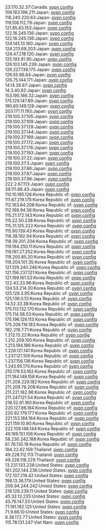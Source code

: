 23.170.32.37:Canada: [ovpn config](vpn/23_170_32_37.ovpn)  
106.163.198.211:Japan: [ovpn config](vpn/106_163_198_211.ovpn)  
118.240.220.63:Japan: [ovpn config](vpn/118_240_220_63.ovpn)  
119.106.112.79:Japan: [ovpn config](vpn/119_106_112_79.ovpn)  
121.85.83.153:Japan: [ovpn config](vpn/121_85_83_153.ovpn)  
122.16.245.136:Japan: [ovpn config](vpn/122_16_245_136.ovpn)  
122.16.245.136:Japan: [ovpn config](vpn/122_16_245_136.ovpn)  
124.145.13.160:Japan: [ovpn config](vpn/124_145_13_160.ovpn)  
124.213.69.203:Japan: [ovpn config](vpn/124_213_69_203.ovpn)  
124.47.218.120:Japan: [ovpn config](vpn/124_47_218_120.ovpn)  
125.193.91.95:Japan: [ovpn config](vpn/125_193_91_95.ovpn)  
126.103.145.239:Japan: [ovpn config](vpn/126_103_145_239.ovpn)  
126.227.138.175:Japan: [ovpn config](vpn/126_227_138_175.ovpn)  
126.55.66.64:Japan: [ovpn config](vpn/126_55_66_64.ovpn)  
126.75.144.171:Japan: [ovpn config](vpn/126_75_144_171.ovpn)  
14.14.26.87:Japan: [ovpn config](vpn/14_14_26_87.ovpn)  
14.3.40.82:Japan: [ovpn config](vpn/14_3_40_82.ovpn)  
153.195.166.32:Japan: [ovpn config](vpn/153_195_166_32.ovpn)  
175.129.147.89:Japan: [ovpn config](vpn/175_129_147_89.ovpn)  
180.60.149.128:Japan: [ovpn config](vpn/180_60_149_128.ovpn)  
203.171.11.193:Japan: [ovpn config](vpn/203_171_11_193.ovpn)  
219.100.37.105:Japan: [ovpn config](vpn/219_100_37_105.ovpn)  
219.100.37.109:Japan: [ovpn config](vpn/219_100_37_109.ovpn)  
219.100.37.129:Japan: [ovpn config](vpn/219_100_37_129.ovpn)  
219.100.37.144:Japan: [ovpn config](vpn/219_100_37_144.ovpn)  
219.100.37.169:Japan: [ovpn config](vpn/219_100_37_169.ovpn)  
219.100.37.172:Japan: [ovpn config](vpn/219_100_37_172.ovpn)  
219.100.37.176:Japan: [ovpn config](vpn/219_100_37_176.ovpn)  
219.100.37.193:Japan: [ovpn config](vpn/219_100_37_193.ovpn)  
219.100.37.22:Japan: [ovpn config](vpn/219_100_37_22.ovpn)  
219.100.37.3:Japan: [ovpn config](vpn/219_100_37_3.ovpn)  
219.100.37.86:Japan: [ovpn config](vpn/219_100_37_86.ovpn)  
219.100.37.87:Japan: [ovpn config](vpn/219_100_37_87.ovpn)  
219.100.37.96:Japan: [ovpn config](vpn/219_100_37_96.ovpn)  
222.2.67.113:Japan: [ovpn config](vpn/222_2_67_113.ovpn)  
39.111.86.43:Japan: [ovpn config](vpn/39_111_86_43.ovpn)  
110.10.185.126:Korea Republic of: [ovpn config](vpn/110_10_185_126.ovpn)  
111.67.219.175:Korea Republic of: [ovpn config](vpn/111_67_219_175.ovpn)  
112.163.84.208:Korea Republic of: [ovpn config](vpn/112_163_84_208.ovpn)  
112.169.94.56:Korea Republic of: [ovpn config](vpn/112_169_94_56.ovpn)  
115.21.172.143:Korea Republic of: [ovpn config](vpn/115_21_172_143.ovpn)  
115.22.50.238:Korea Republic of: [ovpn config](vpn/115_22_50_238.ovpn)  
115.31.125.222:Korea Republic of: [ovpn config](vpn/115_31_125_222.ovpn)  
115.90.139.43:Korea Republic of: [ovpn config](vpn/115_90_139_43.ovpn)  
118.38.192.94:Korea Republic of: [ovpn config](vpn/118_38_192_94.ovpn)  
118.39.201.204:Korea Republic of: [ovpn config](vpn/118_39_201_204.ovpn)  
119.194.250.11:Korea Republic of: [ovpn config](vpn/119_194_250_11.ovpn)  
119.197.27.252:Korea Republic of: [ovpn config](vpn/119_197_27_252.ovpn)  
119.200.85.20:Korea Republic of: [ovpn config](vpn/119_200_85_20.ovpn)  
119.204.101.35:Korea Republic of: [ovpn config](vpn/119_204_101_35.ovpn)  
121.129.240.246:Korea Republic of: [ovpn config](vpn/121_129_240_246.ovpn)  
121.156.237.121:Korea Republic of: [ovpn config](vpn/121_156_237_121.ovpn)  
121.169.161.53:Korea Republic of: [ovpn config](vpn/121_169_161_53.ovpn)  
122.43.33.96:Korea Republic of: [ovpn config](vpn/122_43_33_96.ovpn)  
124.53.214.30:Korea Republic of: [ovpn config](vpn/124_53_214_30.ovpn)  
125.128.3.95:Korea Republic of: [ovpn config](vpn/125_128_3_95.ovpn)  
125.136.0.13:Korea Republic of: [ovpn config](vpn/125_136_0_13.ovpn)  
14.52.33.38:Korea Republic of: [ovpn config](vpn/14_52_33_38.ovpn)  
175.113.132.170:Korea Republic of: [ovpn config](vpn/175_113_132_170.ovpn)  
175.114.58.53:Korea Republic of: [ovpn config](vpn/175_114_58_53.ovpn)  
175.196.126.113:Korea Republic of: [ovpn config](vpn/175_196_126_113.ovpn)  
175.206.116.183:Korea Republic of: [ovpn config](vpn/175_206_116_183.ovpn)  
182.219.7.71:Korea Republic of: [ovpn config](vpn/182_219_7_71.ovpn)  
1.212.13.22:Korea Republic of: [ovpn config](vpn/1_212_13_22.ovpn)  
1.212.209.100:Korea Republic of: [ovpn config](vpn/1_212_209_100.ovpn)  
1.213.194.186:Korea Republic of: [ovpn config](vpn/1_213_194_186.ovpn)  
1.228.121.141:Korea Republic of: [ovpn config](vpn/1_228_121_141.ovpn)  
1.237.121.109:Korea Republic of: [ovpn config](vpn/1_237_121_109.ovpn)  
1.237.156.136:Korea Republic of: [ovpn config](vpn/1_237_156_136.ovpn)  
1.243.95.170:Korea Republic of: [ovpn config](vpn/1_243_95_170.ovpn)  
210.179.53.162:Korea Republic of: [ovpn config](vpn/210_179_53_162.ovpn)  
211.184.148.158:Korea Republic of: [ovpn config](vpn/211_184_148_158.ovpn)  
211.208.229.182:Korea Republic of: [ovpn config](vpn/211_208_229_182.ovpn)  
211.209.76.208:Korea Republic of: [ovpn config](vpn/211_209_76_208.ovpn)  
211.221.182.96:Korea Republic of: [ovpn config](vpn/211_221_182_96.ovpn)  
211.247.121.54:Korea Republic of: [ovpn config](vpn/211_247_121_54.ovpn)  
218.52.61.160:Korea Republic of: [ovpn config](vpn/218_52_61_160.ovpn)  
220.127.86.184:Korea Republic of: [ovpn config](vpn/220_127_86_184.ovpn)  
220.92.179.177:Korea Republic of: [ovpn config](vpn/220_92_179_177.ovpn)  
221.153.184.184:Korea Republic of: [ovpn config](vpn/221_153_184_184.ovpn)  
221.159.10.90:Korea Republic of: [ovpn config](vpn/221_159_10_90.ovpn)  
222.109.148.144:Korea Republic of: [ovpn config](vpn/222_109_148_144.ovpn)  
49.169.151.106:Korea Republic of: [ovpn config](vpn/49_169_151_106.ovpn)  
58.230.242.188:Korea Republic of: [ovpn config](vpn/58_230_242_188.ovpn)  
61.76.135.18:Korea Republic of: [ovpn config](vpn/61_76_135_18.ovpn)  
184.22.82.159:Thailand: [ovpn config](vpn/184_22_82_159.ovpn)  
49.228.112.113:Thailand: [ovpn config](vpn/49_228_112_113.ovpn)  
49.228.118.229:Thailand: [ovpn config](vpn/49_228_118_229.ovpn)  
13.231.133.238:United States: [ovpn config](vpn/13_231_133_238.ovpn)  
161.202.144.236:United States: [ovpn config](vpn/161_202_144_236.ovpn)  
172.107.219.42:United States: [ovpn config](vpn/172_107_219_42.ovpn)  
198.13.36.179:United States: [ovpn config](vpn/198_13_36_179.ovpn)  
208.94.244.242:United States: [ovpn config](vpn/208_94_244_242.ovpn)  
216.128.239.11:United States: [ovpn config](vpn/216_128_239_11.ovpn)  
45.32.13.235:United States: [ovpn config](vpn/45_32_13_235.ovpn)  
45.76.147.33:United States: [ovpn config](vpn/45_76_147_33.ovpn)  
71.191.192.125:United States: [ovpn config](vpn/71_191_192_125.ovpn)  
71.9.66.10:United States: [ovpn config](vpn/71_9_66_10.ovpn)  
8.38.172.77:United States: [ovpn config](vpn/8_38_172_77.ovpn)  
115.78.131.247:Viet Nam: [ovpn config](vpn/115_78_131_247.ovpn)  
